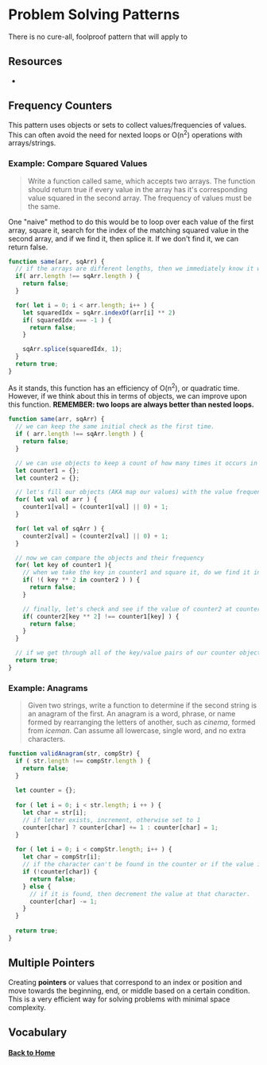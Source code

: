 # Problem Solving Patterns

There is no cure-all, foolproof pattern that will apply to 

## Resources
- []()


## Frequency Counters

This pattern uses objects or sets to collect values/frequencies of values. This can often avoid the need for nexted loops or O(n<sup>2</sup>) operations with arrays/strings.

### Example: Compare Squared Values

> Write a function called same, which accepts two arrays. The function should return true if every value in the array has it's corresponding value squared in the second array. The frequency of values must be the same.

One "naive" method to do this would be to loop over each value of the first array, square it, search for the index of the matching squared value in the second array, and if we find it, then splice it. If we don't find it, we can return false.

```js
function same(arr, sqArr) {
  // if the arrays are different lengths, then we immediately know it will be false, so check for that first
  if( arr.length !== sqArr.length ) {
    return false;
  }

  for( let i = 0; i < arr.length; i++ ) {
    let squaredIdx = sqArr.indexOf(arr[i] ** 2)
    if( squaredIdx === -1 ) {
      return false;
    }

    sqArr.splice(squaredIdx, 1);
  }
  return true;
}
```
As it stands, this function has an efficiency of O(n<sup>2</sup>), or quadratic time. However, if we think about this in terms of objects, we can improve upon this function. **REMEMBER: two loops are always better than nested loops.**
```js
function same(arr, sqArr) {
  // we can keep the same initial check as the first time.
  if ( arr.length !== sqArr.length ) {
    return false;
  }

  // we can use objects to keep a count of how many times it occurs in that list.
  let counter1 = {};
  let counter2 = {};

  // let's fill our objects (AKA map our values) with the value frequencies.
  for( let val of arr ) {
    counter1[val] = (counter1[val] || 0) + 1;
  }

  for( let val of sqArr ) {
    counter2[val] = (counter2[val] || 0) + 1;
  }

  // now we can compare the objects and their frequency
  for( let key of counter1 ){
    // when we take the key in counter1 and square it, do we find it in counter two? If we DON'T, then we can return false.
    if( !( key ** 2 in counter2 ) ) {
      return false;
    }

    // finally, let's check and see if the value of counter2 at counter1's key squared is the same value of that of counter1 at key. If the values are not the same, then the frequency does not match and we can return false.
    if( counter2[key ** 2] !== counter1[key] ) {
      return false;
    }
  }

  // if we get through all of the key/value pairs of our counter objects without returning false, then all the key values and their frequencies must match, so we can return true.
  return true;
}
```

### Example: Anagrams

> Given two strings, write a function to determine if the second string is an anagram of the first. An anagram is a word, phrase, or name formed by rearranging the letters of another, such as _cinema_, formed from _iceman_. Can assume all lowercase, single word, and no extra characters.

```js
function validAnagram(str, compStr) {
  if ( str.length !== compStr.length ) {
    return false;
  }
  
  let counter = {};
  
  for ( let i = 0; i < str.length; i ++ ) {
    let char = str[i];
    // if letter exists, increment, otherwise set to 1
    counter[char] ? counter[char] += 1 : counter[char] = 1;
  }
    
  for ( let i = 0; i < compStr.length; i++ ) {
    let char = compStr[i];
    // if the character can't be found in the counter or if the value is 0, then return false.
    if (!counter[char]) {
      return false;
    } else {
      // if it is found, then decrement the value at that character.
      counter[char] -= 1;
    }
  }
  
  return true;
}
```

## Multiple Pointers

Creating **pointers** or values that correspond to an index or position and move towards the beginning, end, or middle based on a certain condition. This is a very efficient way for solving problems with minimal space complexity.

## Vocabulary



#### [Back to Home](../../README.md)